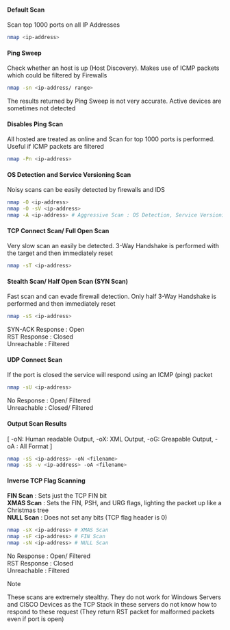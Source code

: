 #### Default Scan

Scan top 1000 ports on all IP Addresses

````bash
nmap <ip-address>
````

#### Ping Sweep

Check whether an host is up (Host Discovery). Makes use of ICMP packets which could be filtered by Firewalls

````bash
nmap -sn <ip-address/ range>
````

The results returned by Ping Sweep is not very accurate. Active devices are sometimes not detected

#### Disables Ping Scan

All hosted are treated as online and Scan for top 1000 ports is performed. Useful if ICMP packets are filtered

````bash
nmap -Pn <ip-address>
````

#### OS Detection and Service Versioning Scan

Noisy scans can be easily detected by firewalls and IDS

````bash
nmap -O <ip-address>
nmap -O -sV <ip-address>
nmap -A <ip-address> # Aggressive Scan : OS Detection, Service Versioning, Script Scanning & Traceroute
````

#### TCP Connect Scan/ Full Open Scan

Very slow scan an easily be detected. 3-Way Handshake is performed with the target and then immediately reset

````bash
nmap -sT <ip-address>
````

#### Stealth Scan/ Half Open Scan (SYN Scan)

Fast scan and can evade firewall detection. Only half 3-Way Handshake is performed and then immediately reset

````bash
nmap -sS <ip-address>
````

SYN-ACK Response : Open  
RST Response : Closed  
Unreachable : Filtered

#### UDP Connect Scan

If the port is closed the service will respond using an ICMP (ping) packet

````bash
nmap -sU <ip-address>
````

No Response : Open/ Filtered  
Unreachable : Closed/ Filtered

#### Output Scan Results

\[ -oN: Human readable Output, -oX: XML Output, -oG: Greapable Output, -oA : All Format \]

````bash
nmap -sS <ip-address> -oN <filename>
nmap -sS -v <ip-address> -oA <filename>
````

#### Inverse TCP Flag Scanning

**FIN Scan** : Sets just the TCP FIN bit  
**XMAS Scan** : Sets the FIN, PSH, and URG flags, lighting the packet up like a Christmas tree  
**NULL Scan** : Does not set any bits (TCP flag header is 0)

````bash
nmap -sX <ip-address> # XMAS Scan
nmap -sF <ip-address> # FIN Scan
nmap -sN <ip-address> # NULL Scan
````

No Response : Open/ Filtered  
RST Response : Closed  
Unreachable : Filtered

 > [!NOTE]
 > These scans are extremely stealthy. They do not work for Windows Servers and CISCO Devices as the TCP Stack in these servers do not know how to respond to these request (They return RST packet for malformed packets even if port is open)
